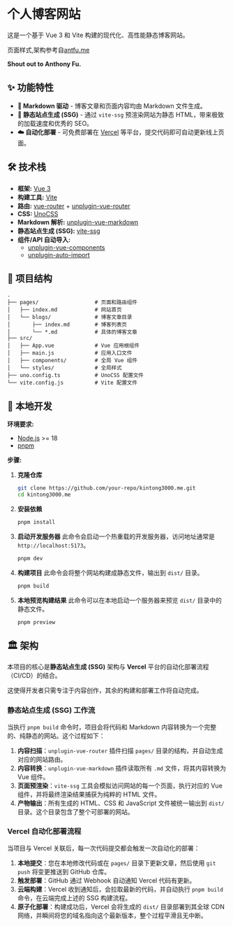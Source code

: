 # 个人博客网站

这是一个基于 Vue 3 和 Vite 构建的现代化、高性能静态博客网站。

页面样式,架构参考自[antfu.me](https://github.com/antfu/antfu.me)

**Shout out to Anthony Fu.**

## ✨ 功能特性
- **📄 Markdown 驱动** - 博客文章和页面内容均由 Markdown 文件生成。
- **🚀 静态站点生成 (SSG)** - 通过 `vite-ssg` 预渲染网站为静态 HTML，带来极致的加载速度和优秀的 SEO。
- **☁️ 自动化部署** - 可免费部署在 [Vercel](https://vercel.com/) 等平台，提交代码即可自动更新线上页面。

## 🛠️ 技术栈

- **框架:** [Vue 3](https://vuejs.org/)
- **构建工具:** [Vite](https://vitejs.dev/)
- **路由:** [vue-router](https://router.vuejs.org/) + [unplugin-vue-router](https://github.com/posva/unplugin-vue-router)
- **CSS:** [UnoCSS](https://github.com/unocss/unocss)
- **Markdown 解析:** [unplugin-vue-markdown](https://github.com/unplugin/unplugin-vue-markdown)
- **静态站点生成 (SSG):** [vite-ssg](https://github.com/antfu/vite-ssg)
- **组件/API 自动导入:**
  - [unplugin-vue-components](https://github.com/antfu/unplugin-vue-components)
  - [unplugin-auto-import](https://github.com/antfu/unplugin-auto-import)

## 📂 项目结构

```
.
├── pages/                  # 页面和路由组件
│   ├── index.md            # 网站首页
│   └── blogs/              # 博客文章目录
│       ├── index.md        # 博客列表页
│       └── *.md            # 具体的博客文章
├── src/
│   ├── App.vue             # Vue 应用根组件
│   ├── main.js             # 应用入口文件
│   ├── components/         # 全局 Vue 组件
│   └── styles/             # 全局样式
├── uno.config.ts           # UnoCSS 配置文件
└── vite.config.js          # Vite 配置文件
```

## 🚀 本地开发

**环境要求:**

- [Node.js](http://nodejs.org/) >= 18
- [pnpm](https://pnpm.io/)

**步骤:**

1.  **克隆仓库**
    ```bash
    git clone https://github.com/your-repo/kintong3000.me.git
    cd kintong3000.me
    ```

2.  **安装依赖**
    ```bash
    pnpm install
    ```

3.  **启动开发服务器**
    此命令会启动一个热重载的开发服务器，访问地址通常是 `http://localhost:5173`。
    ```bash
    pnpm dev
    ```

4.  **构建项目**
    此命令会将整个网站构建成静态文件，输出到 `dist/` 目录。
    ```bash
    pnpm build
    ```

5.  **本地预览构建结果**
    此命令可以在本地启动一个服务器来预览 `dist/` 目录中的静态文件。
    ```bash
    pnpm preview
    ```

## 🏛️ 架构

本项目的核心是**静态站点生成 (SSG)** 架构与 **Vercel** 平台的自动化部署流程（CI/CD）的结合。

这使得开发者只需专注于内容创作，其余的构建和部署工作将自动完成。

### 静态站点生成 (SSG) 工作流

当执行 `pnpm build` 命令时，项目会将代码和 Markdown 内容转换为一个完整的、纯静态的网站。这个过程如下：

1.  **内容扫描**：`unplugin-vue-router` 插件扫描 `pages/` 目录的结构，并自动生成对应的网站路由。
2.  **内容转换**：`unplugin-vue-markdown` 插件读取所有 `.md` 文件，将其内容转换为 Vue 组件。
3.  **页面预渲染**：`vite-ssg` 工具会模拟访问网站的每一个页面，执行对应的 Vue 组件，并将最终渲染结果捕获为纯粹的 HTML 文件。
4.  **产物输出**：所有生成的 HTML、CSS 和 JavaScript 文件被统一输出到 `dist/` 目录。这个目录包含了整个可部署的网站。

### Vercel 自动化部署流程

当项目与 Vercel 关联后，每一次代码提交都会触发一次自动化的部署：

1.  **本地提交**：您在本地修改代码或在 `pages/` 目录下更新文章，然后使用 `git push` 将变更推送到 GitHub 仓库。
2.  **触发部署**：GitHub 通过 Webhook 自动通知 Vercel 代码有更新。
3.  **云端构建**：Vercel 收到通知后，会拉取最新的代码，并自动执行 `pnpm build` 命令，在云端完成上述的 SSG 构建流程。
4.  **原子化部署**：构建成功后，Vercel 会将生成的 `dist/` 目录部署到其全球 CDN 网络，并瞬间将您的域名指向这个最新版本，整个过程平滑且无中断。
